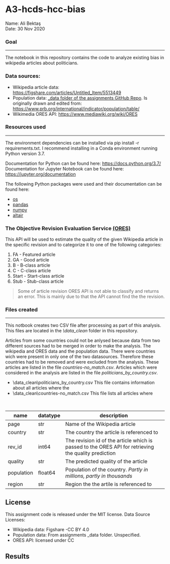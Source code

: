 # A3-hcds-hcc-bias
 Name: Ali Bektaş <br>
 Date: 30 Nov 2020
 
 ### Goal
 ______________________________________
 
 The notebook in this repository contains the code to analyze existing bias in wikipedia articles about politicians. 
 
 ### Data sources: 
 
 - Wikipedia article data: https://figshare.com/articles/Untitled_Item/5513449
 - Population data: <a href="https://github.com/FUB-HCC/hcds-winter-2020/tree/main/assignments/A3_Bias/_data">_data folder of the assignments GitHub Repo</a>. Is originally drawn and edited from: https://www.prb.org/international/indicator/population/table/
 - Wikimedia ORES API: https://www.mediawiki.org/wiki/ORES
 
 ### Resources used
 _____________________________________________
 
The environment dependencies can be installed via pip install -r requirements.txt. I recommend installing in a Conda environment running Python version 3.7.

Documentation for Python can be found here: https://docs.python.org/3.7/
Documentation for Jupyter Notebook can be found here: https://jupyter.org/documentation

The following Python packages were used and their documentation can be found here: 

<ul>
 <li><a href="https://example.com">os</a></li>
 <li><a href="https://pandas.pydata.org/">pandas</a></li>
 <li><a href="https://numpy.org/doc/">numpy</a></li>
 <li><a href="https://altair-viz.github.io/">altair</a></li>
 </ul>

### The Objective Revision Evaluation Service <a href="https://www.mediawiki.org/wiki/ORES">(ORES)</a>

This API will be used to estimate the quality of the given Wikipedia article in the specific revision and to 
categorize it to one of the following categories: 
<ol>
<li> FA - Featured article
<li> GA - Good article
<li> B - B-class article
<li> C - C-class article
<li> Start - Start-class article
<li> Stub - Stub-class article
 </ol>
 
 > Some of article revision ORES API is not able to classify and returns an error. This is mainly due to that the API cannot find the the revision.
 
 ### Files created
 ------------------------------------
 
 This notbook creates two CSV file after processing as part of this analysis. 
 This files are located in the *\data_clean* folder in this repository. 
 
 Articles from some countries could not be anlysed because data from two different sources had to be merged in order to make 
 the analysis. The wikipedia and ORES data and the population data. There were countries wich were present in only one 
 of the two datasources. Therefore these countries had to be removed and were excluded from the analysis. These articles are listed 
 in the file *countries-no_match.csv*. Articles which were considered in the analysis are listed in the file *politicians_by_country.csv*.
 
 <ul>
 <li>\data_clean\politicians_by_country.csv This file contains information about all articles where the 
 <li> \data_clean\countries-no_match.csv    This file lists all articles where 
 </ul>
 
 <br>
 
 |  **name** | **datatype**  | **description**  |
|---|---|---|
|  page |  str | Name of the Wikipedia article  |
|  country | str  | The country the article is referenced to  |
|  rev_id | int64  |  The revision id of the article which is passed to the ORES API for retrieving the quality prediction |
|  quality | str  | The predicted quality of the article  |
|  population | float64  | Population of the country. *Partly in millions, partly in thousands*  |
|  region | str  | Region the the artile is referenced to  |

License
-------------------------------------------------

This assignment code is released under the MIT license. Data Source Licenses:

<ul>
 <li> Wikipedia data:  Figshare -CC BY 4.0
 <li> Population data: From assignments _data folder. Unspecified.
  <li> ORES API: licensed under CC
 </ul>
 
 Results
 ------------------------------------------





